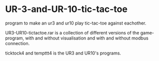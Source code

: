 # UR-3-and-UR-10-tic-tac-toe
program to make an ur3 and ur10 play tic-tac-toe against eachother. 

UR3-UR10-tictactoe.rar is a collection of different versions of the game-program, with and without visualisation and with and without modbus connection.

ticktock4 and tempttt4 is the UR3 and UR10's programs. 
